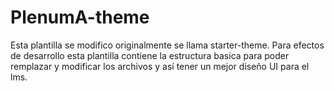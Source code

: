 # PlenumA-theme

Esta plantilla se modifico originalmente se llama starter-theme.
Para efectos de desarrollo esta plantilla contiene la estructura basica para poder remplazar y modificar
los archivos y así tener un mejor diseño UI para el lms.


